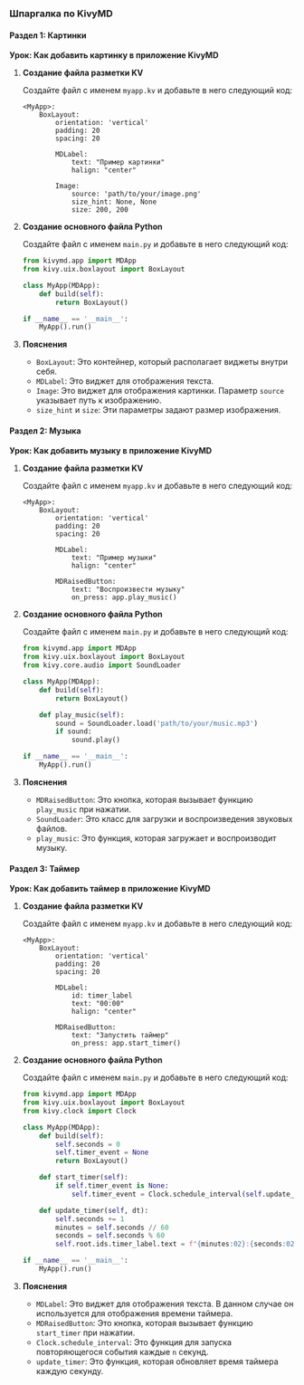 ### Шпаргалка по KivyMD

#### Раздел 1: Картинки

**Урок: Как добавить картинку в приложение KivyMD**

1. **Создание файла разметки KV**

   Создайте файл с именем `myapp.kv` и добавьте в него следующий код:

   ```kv
   <MyApp>:
       BoxLayout:
           orientation: 'vertical'
           padding: 20
           spacing: 20

           MDLabel:
               text: "Пример картинки"
               halign: "center"

           Image:
               source: 'path/to/your/image.png'
               size_hint: None, None
               size: 200, 200
   ```

2. **Создание основного файла Python**

   Создайте файл с именем `main.py` и добавьте в него следующий код:

   ```python
   from kivymd.app import MDApp
   from kivy.uix.boxlayout import BoxLayout

   class MyApp(MDApp):
       def build(self):
           return BoxLayout()

   if __name__ == '__main__':
       MyApp().run()
   ```

3. **Пояснения**

   - `BoxLayout`: Это контейнер, который располагает виджеты внутри себя.
   - `MDLabel`: Это виджет для отображения текста.
   - `Image`: Это виджет для отображения картинки. Параметр `source` указывает путь к изображению.
   - `size_hint` и `size`: Эти параметры задают размер изображения.

#### Раздел 2: Музыка

**Урок: Как добавить музыку в приложение KivyMD**

1. **Создание файла разметки KV**

   Создайте файл с именем `myapp.kv` и добавьте в него следующий код:

   ```kv
   <MyApp>:
       BoxLayout:
           orientation: 'vertical'
           padding: 20
           spacing: 20

           MDLabel:
               text: "Пример музыки"
               halign: "center"

           MDRaisedButton:
               text: "Воспроизвести музыку"
               on_press: app.play_music()
   ```

2. **Создание основного файла Python**

   Создайте файл с именем `main.py` и добавьте в него следующий код:

   ```python
   from kivymd.app import MDApp
   from kivy.uix.boxlayout import BoxLayout
   from kivy.core.audio import SoundLoader

   class MyApp(MDApp):
       def build(self):
           return BoxLayout()

       def play_music(self):
           sound = SoundLoader.load('path/to/your/music.mp3')
           if sound:
               sound.play()

   if __name__ == '__main__':
       MyApp().run()
   ```

3. **Пояснения**

   - `MDRaisedButton`: Это кнопка, которая вызывает функцию `play_music` при нажатии.
   - `SoundLoader`: Это класс для загрузки и воспроизведения звуковых файлов.
   - `play_music`: Это функция, которая загружает и воспроизводит музыку.

#### Раздел 3: Таймер

**Урок: Как добавить таймер в приложение KivyMD**

1. **Создание файла разметки KV**

   Создайте файл с именем `myapp.kv` и добавьте в него следующий код:

   ```kv
   <MyApp>:
       BoxLayout:
           orientation: 'vertical'
           padding: 20
           spacing: 20

           MDLabel:
               id: timer_label
               text: "00:00"
               halign: "center"

           MDRaisedButton:
               text: "Запустить таймер"
               on_press: app.start_timer()
   ```

2. **Создание основного файла Python**

   Создайте файл с именем `main.py` и добавьте в него следующий код:

   ```python
   from kivymd.app import MDApp
   from kivy.uix.boxlayout import BoxLayout
   from kivy.clock import Clock

   class MyApp(MDApp):
       def build(self):
           self.seconds = 0
           self.timer_event = None
           return BoxLayout()

       def start_timer(self):
           if self.timer_event is None:
               self.timer_event = Clock.schedule_interval(self.update_timer, 1)

       def update_timer(self, dt):
           self.seconds += 1
           minutes = self.seconds // 60
           seconds = self.seconds % 60
           self.root.ids.timer_label.text = f"{minutes:02}:{seconds:02}"

   if __name__ == '__main__':
       MyApp().run()
   ```

3. **Пояснения**

   - `MDLabel`: Это виджет для отображения текста. В данном случае он используется для отображения времени таймера.
   - `MDRaisedButton`: Это кнопка, которая вызывает функцию `start_timer` при нажатии.
   - `Clock.schedule_interval`: Это функция для запуска повторяющегося события каждые `n` секунд.
   - `update_timer`: Это функция, которая обновляет время таймера каждую секунду.
